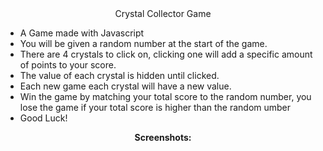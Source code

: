 <center>Crystal Collector Game</center>

<ul>
  <li>A Game made with Javascript</li>
  <li>You will be given a random number at the start of the game.</li>
  <li>There are 4 crystals to click on, clicking one will add a specific amount of points to your score.</li>
  <li>The value of each crystal is hidden until clicked.</li>
  <li>Each new game each crystal will have a new value.</li>
  <li>Win the game by matching your total score to the random number, you lose the game if your total score is higher than the random umber</li>
  <li>Good Luck!</li>
</ul>


<center><b>Screenshots:</b></center>




